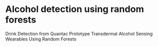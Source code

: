 # Alcohol detection using random forests
Drink Detection from Quantac Prototype Transdermal Alcohol Sensing Wearables Using Random Forests

